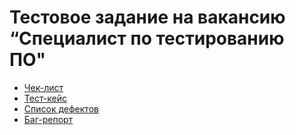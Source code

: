 # Тестовое задание на вакансию “Специалист по тестированию ПО"
* [Чек-лист](https://docs.google.com/spreadsheets/d/10DvnD6iSPtSV7iIVjwpmkCho4qLL027bXgLtzkJH8m8/edit?usp=sharing)
* [Тест-кейс](https://docs.google.com/spreadsheets/d/1TfdovmzgSWxyBB0xU9lrFNa1czYzyxNqkvr_MyjcFSM/edit?usp=sharing)
* [Список дефектов](https://docs.google.com/spreadsheets/d/1y8qqg8TVGWHEGH3u5ZKhcK7l1tizfpE9phAQunUvBIs/edit?usp=sharing)
* [Баг-репорт](https://github.com/TatyanaKonysheva/EtagiTest/issues/1)
